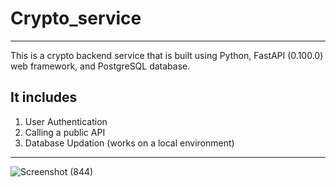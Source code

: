 # Crypto_service
<hr>
This is a crypto backend service that is built using Python, FastAPI (0.100.0) web framework, and PostgreSQL database. 

## It includes
1. User Authentication
2. Calling a public API
3. Database Updation (works on a local environment)
---
![Screenshot (844)](https://github.com/Anu-Ra-g/crypto_service/assets/94440065/c52b886e-ae0b-461a-b31b-8f2abad90456)


